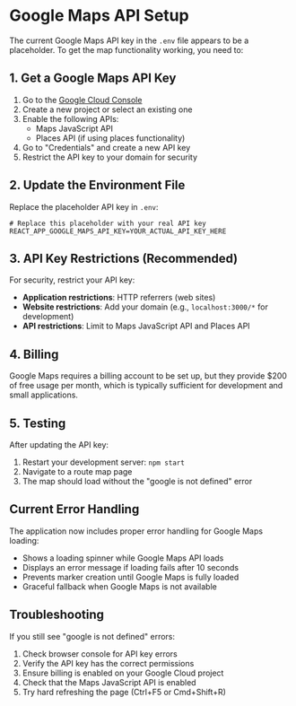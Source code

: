 # Google Maps API Setup

The current Google Maps API key in the `.env` file appears to be a placeholder. To get the map functionality working, you need to:

## 1. Get a Google Maps API Key

1. Go to the [Google Cloud Console](https://console.cloud.google.com/)
2. Create a new project or select an existing one
3. Enable the following APIs:
   - Maps JavaScript API
   - Places API (if using places functionality)
4. Go to "Credentials" and create a new API key
5. Restrict the API key to your domain for security

## 2. Update the Environment File

Replace the placeholder API key in `.env`:

```env
# Replace this placeholder with your real API key
REACT_APP_GOOGLE_MAPS_API_KEY=YOUR_ACTUAL_API_KEY_HERE
```

## 3. API Key Restrictions (Recommended)

For security, restrict your API key:
- **Application restrictions**: HTTP referrers (web sites)
- **Website restrictions**: Add your domain (e.g., `localhost:3000/*` for development)
- **API restrictions**: Limit to Maps JavaScript API and Places API

## 4. Billing

Google Maps requires a billing account to be set up, but they provide $200 of free usage per month, which is typically sufficient for development and small applications.

## 5. Testing

After updating the API key:
1. Restart your development server: `npm start`
2. Navigate to a route map page
3. The map should load without the "google is not defined" error

## Current Error Handling

The application now includes proper error handling for Google Maps loading:
- Shows a loading spinner while Google Maps API loads
- Displays an error message if loading fails after 10 seconds
- Prevents marker creation until Google Maps is fully loaded
- Graceful fallback when Google Maps is not available

## Troubleshooting

If you still see "google is not defined" errors:
1. Check browser console for API key errors
2. Verify the API key has the correct permissions
3. Ensure billing is enabled on your Google Cloud project
4. Check that the Maps JavaScript API is enabled
5. Try hard refreshing the page (Ctrl+F5 or Cmd+Shift+R)